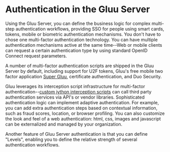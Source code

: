 # Authentication in the Gluu Server

Using the  Gluu Server, you can define the business logic for complex multi-step authentication workflows, providing SSO for people using smart cards, tokens, mobile or biometric authentication mechanisms. You don't have to chose one multi-factor authentication technology. You can have multiple authentication mechanisms active at the same time--Web or mobile clients can request a certain authentication type by using standard OpenID Connect request parameters.

A number of multi-factor authentication scripts are shipped in the Gluu Server by default, including support for U2F tokens, Gluu's free mobile two factor application [Super Gluu](https://super.gluu.org), certificate authentication, and Duo Security. 

Gluu leverages its interception script infrastructure for multi-factor authentication--[custom jython interception scripts](../customize/script.md/) can call third party authentication services via API's or vendor libraries. Sophisticated authentication logic can implement adaptive authentication. For example, you can add extra authentication steps based on contextual information, such as fraud scores, location, or browser profiling. You can also customize the look and feel of a web authentication: html, css, images and javascript can be externalized and managed by your organization. 

Another feature of Gluu Server authentication is that you can define "Levels", enabling you to define the relative strength of several authentication workflows.
